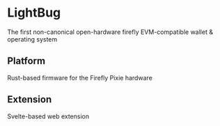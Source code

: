 # LightBug

The first non-canonical open-hardware firefly EVM-compatible wallet & operating system

## Platform

Rust-based firmware for the Firefly Pixie hardware

## Extension

Svelte-based web extension
